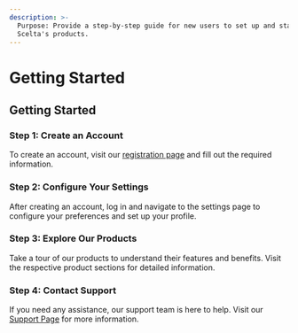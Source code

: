 ```yaml
---
description: >-
  Purpose: Provide a step-by-step guide for new users to set up and start using
  Scelta's products.
---
```


# Getting Started

## Getting Started

### Step 1: Create an Account

To create an account, visit our [registration page](https://www.scelta.com/register) and fill out the required information.

### Step 2: Configure Your Settings

After creating an account, log in and navigate to the settings page to configure your preferences and set up your profile.

### Step 3: Explore Our Products

Take a tour of our products to understand their features and benefits. Visit the respective product sections for detailed information.

### Step 4: Contact Support

If you need any assistance, our support team is here to help. Visit our [Support Page](https://www.scelta.com/support) for more information.
